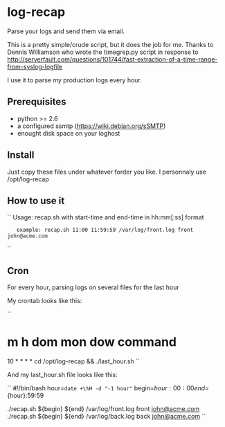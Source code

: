 # log-recap

Parse your logs and send them via email.

This is a pretty simple/crude script, but it does the job for me. Thanks to Dennis Williamson who wrote the timegrep.py script in response to http://serverfault.com/questions/101744/fast-extraction-of-a-time-range-from-syslog-logfile

I use it to parse my production logs every hour.

## Prerequisites
* python >= 2.6
* a configured ssmtp (https://wiki.debian.org/sSMTP)
* enought disk space on your loghost

## Install
Just copy these files under whatever forder you like. I personnaly use /opt/log-recap

## How to use it
``
Usage: recap.sh <start-time> <end-time> <file-to-parse> <one-word-email-title> <email-to>
       with start-time and end-time in hh:mm[:ss] format

       example: recap.sh 11:00 11:59:59 /var/log/front.log front john@acme.com
``

## Cron
For every hour, parsing logs on several files for the last hour

My crontab looks like this:

``
# m h  dom mon dow   command
10 * * * * cd /opt/log-recap && ./last_hour.sh
``

And my last_hour.sh file looks like this:

``
#!/bin/bash
hour=`date +\%H -d "-1 hour"`
begin=${hour}:00:00
end=${hour}:59:59

./recap.sh ${begin} ${end} /var/log/front.log front john@acme.com
./recap.sh ${begin} ${end} /var/log/back.log back john@acme.com
``
